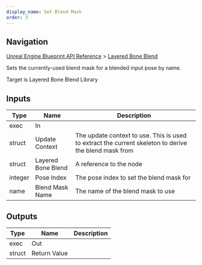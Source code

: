```yaml
---
display_name: Set Blend Mask
order: 3
---
```

## Navigation

[Unreal Engine Blueprint API Reference](https://dev.epicgames.com/documentation/en-us/unreal-engine/BlueprintAPI) > [Layered Bone Blend](https://dev.epicgames.com/documentation/en-us/unreal-engine/BlueprintAPI/LayeredBoneBlend)

Sets the currently-used blend mask for a blended input pose by name.

Target is Layered Bone Blend Library

## Inputs

| Type | Name | Description |
| --- | --- | --- |
| exec | In |  |
| struct | Update Context | The update context to use. This is used to extract the current skeleton to derive the blend mask from |
| struct | Layered Bone Blend | A reference to the node |
| integer | Pose Index | The pose index to set the blend mask for |
| name | Blend Mask Name | The name of the blend mask to use |

## Outputs

| Type | Name | Description |
| --- | --- | --- |
| exec | Out |  |
| struct | Return Value |  |
